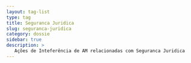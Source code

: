 ```yaml
---
layout: tag-list
type: tag
title: Seguranca Juridica
slug: seguranca-juridica
category: dossie
sidebar: true
description: >
   Ações de Inteferência de AM relacionadas com Seguranca Juridica
---
```

